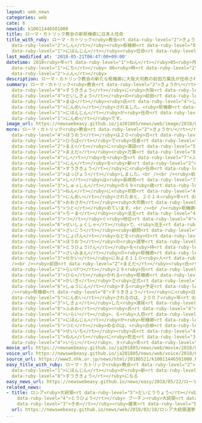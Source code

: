 ```yaml
---
layout: web_news
categories: web
cate: 6
newsid: k10011446501000
title: ローマ・カトリック教会の新枢機卿に日本人任命
title_with_ruby: ローマ・カトリック<ruby>教会<rt data-ruby-level="2">きょうかい</rt></ruby>の<ruby>新<rt
  data-ruby-level="2">しん</rt></ruby><ruby>枢機卿<rt data-ruby-level="8">すうききょう</rt></ruby>に<ruby>日本人<rt
  data-ruby-level="1">にほんじん</rt></ruby><ruby>任命<rt data-ruby-level="5">にんめい</rt></ruby>
last_modified_at: '2018-05-21T06:47:00+09:00'
datetime: 2018<ruby>年<rt data-ruby-level="1">ねん</rt></ruby>05<ruby>月<rt data-ruby-level="1">がつ</rt></ruby>21<ruby>日<rt
  data-ruby-level="1">にち</rt></ruby> 06<ruby>時<rt data-ruby-level="2">じ</rt></ruby>47<ruby>分<rt
  data-ruby-level="2">ふん</rt></ruby>
description: ローマ・カトリック教会の新たな枢機卿に大阪大司教の前田万葉氏が任命されました。枢機卿に日本人が任命されるのはこれで６人目です。
summary: ローマ・カトリック<ruby>教会<rt data-ruby-level="2">きょうかい</rt></ruby>の<ruby>新<rt data-ruby-level="2">あら</rt></ruby>たな<ruby>枢機卿<rt
  data-ruby-level="8">すうききょう</rt></ruby>に<ruby>大阪<rt data-ruby-level="8">おおさか</rt></ruby><ruby>大司教<rt
  data-ruby-level="4">だいしきょう</rt></ruby>の<ruby>前田<rt data-ruby-level="2">まえだ</rt></ruby><ruby>万葉<rt
  data-ruby-level="8">まは</rt></ruby><ruby>氏<rt data-ruby-level="4">し</rt></ruby>が<ruby>任命<rt
  data-ruby-level="5">にんめい</rt></ruby>されました。<ruby>枢機卿<rt data-ruby-level="8">すうききょう</rt></ruby>に<ruby>日本人<rt
  data-ruby-level="1">にほんじん</rt></ruby>が<ruby>任命<rt data-ruby-level="5">にんめい</rt></ruby>されるのはこれで６<ruby>人目<rt
  data-ruby-level="1">にんめ</rt></ruby>です。
image_url: https://newswebeasy.github.io/ja201805/news/web/image/2018/05/21/K10011446501_1805211009_1805211015_01_03.jpg
more: ローマ・カトリック<ruby>教会<rt data-ruby-level="2">きょうかい</rt></ruby>のフランシスコ<ruby>法王<rt
  data-ruby-level="4">ほうおう</rt></ruby>は２０<ruby>日<rt data-ruby-level="1">にち</rt></ruby>、バチカンのサンピエトロ<ruby>広場<rt
  data-ruby-level="2">ひろば</rt></ruby>で<ruby>信者<rt data-ruby-level="4">しんじゃ</rt></ruby>を<ruby>前<rt
  data-ruby-level="2">まえ</rt></ruby>に<ruby>演説<rt data-ruby-level="5">えんぜつ</rt></ruby>し、<ruby>前田<rt
  data-ruby-level="2">まえだ</rt></ruby><ruby>万葉<rt data-ruby-level="8">まは</rt></ruby><ruby>氏<rt
  data-ruby-level="4">し</rt></ruby>を<ruby>含<rt data-ruby-level="7">ふく</rt></ruby>む１４<ruby>人<rt
  data-ruby-level="1">にん</rt></ruby>を<ruby>新<rt data-ruby-level="2">あら</rt></ruby>たに<ruby>枢機卿<rt
  data-ruby-level="8">すうききょう</rt></ruby>に<ruby>任命<rt data-ruby-level="5">にんめい</rt></ruby>すると<ruby>発表<rt
  data-ruby-level="3">はっぴょう</rt></ruby>しました。<br /><br /><ruby>前田<rt data-ruby-level="2">まえだ</rt></ruby><ruby>氏<rt
  data-ruby-level="4">し</rt></ruby>は<ruby>長崎県<rt data-ruby-level="7">ながさきけん</rt></ruby><ruby>出身<rt
  data-ruby-level="3">しゅっしん</rt></ruby>の６９<ruby>歳<rt data-ruby-level="7">さい</rt></ruby>。１９７５<ruby>年<rt
  data-ruby-level="1">ねん</rt></ruby>に<ruby>司祭<rt data-ruby-level="4">しさい</rt></ruby>に<ruby>任命<rt
  data-ruby-level="5">にんめい</rt></ruby>されたあと、２０１４<ruby>年<rt data-ruby-level="1">ねん</rt></ruby>から<ruby>大阪<rt
  data-ruby-level="8">おおさか</rt></ruby><ruby>大司教<rt data-ruby-level="4">だいしきょう</rt></ruby>を<ruby>務<rt
  data-ruby-level="5">つと</rt></ruby>めています。<br /><br /><ruby>枢機卿<rt data-ruby-level="8">すうききょう</rt></ruby>は<ruby>ローマ<rt
  data-ruby-level="4">ろーま</rt></ruby><ruby>法王<rt data-ruby-level="4">ほうおう</rt></ruby>に<ruby>次<rt
  data-ruby-level="3">つ</rt></ruby>ぐ<ruby>地位<rt data-ruby-level="4">ちい</rt></ruby>の<ruby>聖職者<rt
  data-ruby-level="6">せいしょくしゃ</rt></ruby>で、<ruby>法王<rt data-ruby-level="4">ほうおう</rt></ruby>の<ruby>最高<rt
  data-ruby-level="4">さいこう</rt></ruby><ruby>顧問<rt data-ruby-level="7">こもん</rt></ruby>として<ruby>助言<rt
  data-ruby-level="3">じょげん</rt></ruby>などを<ruby>行<rt data-ruby-level="2">おこな</rt></ruby>い、<ruby>法王<rt
  data-ruby-level="4">ほうおう</rt></ruby>の<ruby>選挙<rt data-ruby-level="4">せんきょ</rt></ruby>「コンクラーベ」で<ruby>投票権<rt
  data-ruby-level="6">とうひょうけん</rt></ruby>を<ruby>持<rt data-ruby-level="3">も</rt></ruby>つ８０<ruby>歳未満<rt
  data-ruby-level="7">さいみまん</rt></ruby>の<ruby>枢機卿<rt data-ruby-level="8">すうききょう</rt></ruby>は、<ruby>世界<rt
  data-ruby-level="3">せかい</rt></ruby>におよそ１１０<ruby>人<rt data-ruby-level="1">にん</rt></ruby>いるとされています。<br
  /><br /><ruby>前田<rt data-ruby-level="2">まえだ</rt></ruby><ruby>氏<rt data-ruby-level="4">し</rt></ruby>は<ruby>来月<rt
  data-ruby-level="2">らいげつ</rt></ruby>２９<ruby>日<rt data-ruby-level="1">にち</rt></ruby>に<ruby>開<rt
  data-ruby-level="3">ひら</rt></ruby>かれる<ruby>枢機卿<rt data-ruby-level="8">すうききょう</rt></ruby><ruby>会議<rt
  data-ruby-level="4">かいぎ</rt></ruby>で<ruby>正式<rt data-ruby-level="3">せいしき</rt></ruby>に<ruby>就任<rt
  data-ruby-level="6">しゅうにん</rt></ruby>する<ruby>予定<rt data-ruby-level="3">よてい</rt></ruby>です。<br
  /><ruby>枢機卿<rt data-ruby-level="8">すうききょう</rt></ruby>に<ruby>日本人<rt data-ruby-level="1">にほんじん</rt></ruby>が<ruby>任命<rt
  data-ruby-level="5">にんめい</rt></ruby>されるのは、２００７<ruby>年<rt data-ruby-level="1">ねん</rt></ruby>に<ruby>死去<rt
  data-ruby-level="3">しきょ</rt></ruby>した<ruby>濱尾<rt data-ruby-level="8">はまお</rt></ruby><ruby>文郎<rt
  data-ruby-level="8">ふみお</rt></ruby><ruby>氏<rt data-ruby-level="4">し</rt></ruby><ruby>以来<rt
  data-ruby-level="4">いらい</rt></ruby>、６<ruby>人目<rt data-ruby-level="1">にんめ</rt></ruby>となります。また<ruby>日本人<rt
  data-ruby-level="1">にほんじん</rt></ruby>が<ruby>枢機卿<rt data-ruby-level="8">すうききょう</rt></ruby>を<ruby>務<rt
  data-ruby-level="5">つと</rt></ruby>めるのは、<ruby>白柳<rt data-ruby-level="7">しろやなぎ</rt></ruby><ruby>誠一<rt
  data-ruby-level="6">せいいち</rt></ruby><ruby>氏<rt data-ruby-level="4">し</rt></ruby>が２００９<ruby>年<rt
  data-ruby-level="1">ねん</rt></ruby>に<ruby>死去<rt data-ruby-level="3">しきょ</rt></ruby>して<ruby>以来<rt
  data-ruby-level="4">いらい</rt></ruby>、９<ruby>年<rt data-ruby-level="1">ねん</rt></ruby>ぶりとなります。
movie_url: https://newswebeasy.github.io/ja201805/news/web/movie/2018/05/21/k10011446501_201805211009_201805211015.mp4
voice_url: https://newswebeasy.github.io/ja201805/news/web/voice/2018/05/21/k10011446501_201805211009_201805211015.mp3
source_url: https://www3.nhk.or.jp/news/html/20180521/k10011446501000.html
easy_title_with_ruby: ローマ・カトリック<ruby>教会<rt data-ruby-level="2">きょうかい</rt></ruby> <ruby>日本人<rt
  data-ruby-level="1">にほんじん</rt></ruby>が<ruby>新<rt data-ruby-level="2">あたら</rt></ruby>しい<ruby>枢機卿<rt
  data-ruby-level="8">すうききょう</rt></ruby>になる
easy_news_url: https://newswebeasy.github.io/news/easy/2018/05/22/ローマカトリック教会-日本人が新しい枢機卿になる
related_news:
- title: ロシア<ruby>大統領<rt data-ruby-level="5">だいとうりょう</rt></ruby><ruby>選挙<rt data-ruby-level="4">せんきょ</rt></ruby>きょう<ruby>投票<rt
    data-ruby-level="4">とうひょう</rt></ruby> プーチン<ruby>大統領<rt data-ruby-level="5">だいとうりょう</rt></ruby>４<ruby>期目<rt
    data-ruby-level="3">きめ</rt></ruby><ruby>確実<rt data-ruby-level="5">かくじつ</rt></ruby>
  url: https://newswebeasy.github.io/news/web/2018/03/18/ロシア大統領選挙きょう投票-プーチン大統領4期目確実
...
```

